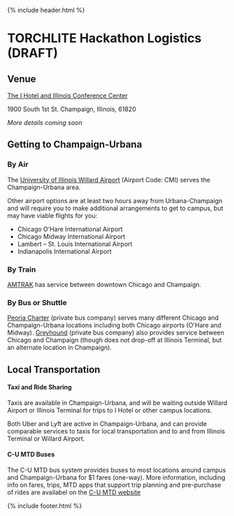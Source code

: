 {% include header.html %}

# TORCHLITE Hackathon Logistics (**DRAFT**)

## Venue
<a href="https://researchpark.illinois.edu/about/amenities/i-hotel-and-conference-center/">The I Hotel and Illinois Conference Center</a>

1900 South 1st St.
Champaign, Illinois, 61820

*More details coming soon*

## Getting to Champaign-Urbana
### By Air
The [University of Illinois Willard Airport](https://iflycu.com/) (Airport Code: CMI) serves the Champaign-Urbana area.

Other airport options are at least two hours away from Urbana-Champaign and will require you to make additional arrangements to get to campus, but may have viable flights for you:
* Chicago O’Hare International Airport
* Chicago Midway International Airport
* Lambert – St. Louis International Airport
* Indianapolis International Airport

### By Train
[AMTRAK](https://www.amtrak.com/stations/chm.html) has service between downtown Chicago and Champaign.

### By Bus or Shuttle
[Peoria Charter](https://peoriacharter.com/) (private bus company) serves many different Chicago and Champaign-Urbana locations including both Chicago airports (O'Hare and Midway). [Greyhound](https://www.greyhound.com/bus/chicago-il) (private bus company) also provides service between Chicago and Champaign (though does not drop-off at Illinois Terminal, but an alternate location in Champaign).

## Local Transportation
#### Taxi and Ride Sharing
Taxis are available in Champaign-Urbana, and will be waiting outside Willard Airport or Illinois Terminal for trips to I Hotel or other campus locations.

Both Uber and Lyft are active in Champaign-Urbana, and can provide comparable services to taxis for local transportation and to and from Illinois Terminal or Willard Airport.

#### C-U MTD Buses
The C-U MTD bus system provides buses to most locations around campus and Champaign-Urbana for $1 fares (one-way). More information, including info on fares, trips, MTD apps that support trip planning and pre-purchase of rides are availabel on the [C-U MTD website](https://mtd.org/)

{% include footer.html %}
